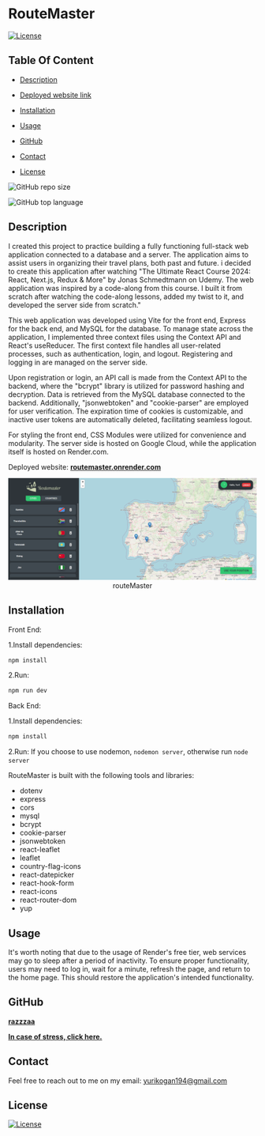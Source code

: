 # RouteMaster

[![License](https://img.shields.io/static/v1?label=License&message=ISC&color=blue&?style=plastic&logo=appveyor)](https://opensource.org/license/ISC)

## Table Of Content

- [Description](#description)
- [Deployed website link](#deployedWebsite)
- [Installation](#installation)
- [Usage](#usage)

- [GitHub](#github)
- [Contact](#contact)
- [License](#license)

![GitHub repo size](https://img.shields.io/github/repo-size/razzzaa/routeMaster?style=plastic)

![GitHub top language](https://img.shields.io/github/languages/top/razzzaa/routeMaster?style=plastic)

## Description

I created this project to practice building a fully functioning full-stack web application connected to a database and a server. The application aims to assist users in organizing their travel plans, both past and future. i decided to create this application after watching "The Ultimate React Course 2024: React, Next.js, Redux & More" by Jonas Schmedtmann on Udemy. The web application was inspired by a code-along from this course. I built it from scratch after watching the code-along lessons, added my twist to it, and developed the server side from scratch."

This web application was developed using Vite for the front end, Express for the back end, and MySQL for the database. To manage state across the application, I implemented three context files using the Context API and React's useReducer. The first context file handles all user-related processes, such as authentication, login, and logout. Registering and logging in are managed on the server side.

Upon registration or login, an API call is made from the Context API to the backend, where the "bcrypt" library is utilized for password hashing and decryption. Data is retrieved from the MySQL database connected to the backend. Additionally, "jsonwebtoken" and "cookie-parser" are employed for user verification. The expiration time of cookies is customizable, and inactive user tokens are automatically deleted, facilitating seamless logout.

For styling the front end, CSS Modules were utilized for convenience and modularity. The server side is hosted on Google Cloud, while the application itself is hosted on Render.com.

<p>Deployed website: <strong><a href="routemaster.onrender.com">routemaster.onrender.com</a></strong>

<p align="center">
  <img alt="application screen-shot" [Screenshot] src="readmeAssets/images/routeScreen.png"><br>
routeMaster
</p>

## Installation

Front End:

1.Install dependencies:

```jsx
npm install
```

2.Run:

```jsx
npm run dev
```

Back End:

1.Install dependencies:

```jsx
npm install

```

2.Run:
If you choose to use nodemon, `nodemon server`, otherwise run `node server`

RouteMaster is built with the following tools and libraries: <ul><li>dotenv</li> <li>express</li> <li>cors</li> <li>mysql</li> <li>bcrypt</li> <li>cookie-parser</li> <li>jsonwebtoken</li> <li>react-leaflet</li> <li>leaflet</li> <li>country-flag-icons</li> <li>react-datepicker</li> <li>react-hook-form</li> <li>react-icons</li> <li>react-router-dom</li> <li>yup</li></ul>

## Usage

It's worth noting that due to the usage of Render's free tier, web services may go to sleep after a period of inactivity. To ensure proper functionality, users may need to log in, wait for a minute, refresh the page, and return to the home page. This should restore the application's intended functionality.

## GitHub

<a href="https://github.com/razzzaa"><strong>razzzaa</a></strong>

<p><strong><a href="https://www.youtube.com/watch?v=K22_5LBuB9Y&ab_channel=MacMiller">In case of stress, click here.</a></strong></p>

## Contact

Feel free to reach out to me on my email:
yurikogan194@gmail.com

## License

[![License](https://img.shields.io/static/v1?label=Licence&message=ISC&color=blue)](https://opensource.org/license/ISC)
